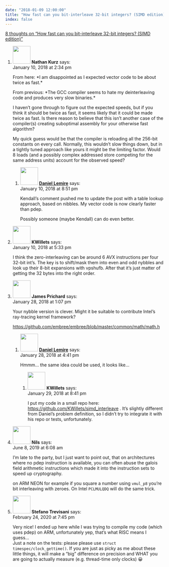 ```yaml
---
date: "2018-01-09 12:00:00"
title: "How fast can you bit-interleave 32-bit integers? (SIMD edition)"
index: false
---
```


[8 thoughts on &ldquo;How fast can you bit-interleave 32-bit integers? (SIMD edition)&rdquo;](/lemire/blog/2018/01-09-how-fast-can-you-bit-interleave-32-bit-integers-simd-edition)

<ol class="comment-list">
<li id="comment-294750" class="comment even thread-even depth-1 parent">
<div class="comment-author vcard">
<img alt src="https://secure.gravatar.com/avatar/42db3b38e7ec7d5daa0813add239f16c?s=56&#038;d=mm&#038;r=g" srcset="https://secure.gravatar.com/avatar/42db3b38e7ec7d5daa0813add239f16c?s=112&#038;d=mm&#038;r=g 2x" class="avatar avatar-56 photo" height="56" width="56" decoding="async" /> <b class="fn">Nathan Kurz</b> <span class="says">says:</span> </div>
<div class="comment-metadata"><time datetime="2018-01-10T14:34:25+00:00">January 10, 2018 at 2:34 pm</time></a> </div>
<div class="comment-content">
<p>From here: *I am disappointed as I expected vector code to be about twice as fast.*</p>
<p>From previous: *The GCC compiler seems to hate my deinterleaving code and produces very slow binaries.*</p>
<p>I haven&rsquo;t gone through to figure out the expected speeds, but if you think it should be twice as fast, it seems likely that it could be made twice as fast. Is there reason to believe that this isn&rsquo;t another case of the compiler(s) creating suboptimal assembly for your otherwise fast algorithm? </p>
<p>My quick guess would be that the compiler is reloading all the 256-bit constants on every call. Normally, this wouldn&rsquo;t slow things down, but in a tightly tuned approach like yours it might be the limiting factor. Would 8 loads (and a possibly complex addressed store competing for the same address units) account for the observed speed?</p>
</div>
<ol class="children">
<li id="comment-294765" class="comment byuser comment-author-lemire bypostauthor odd alt depth-2">
<div class="comment-author vcard">
<img alt src="https://secure.gravatar.com/avatar/2ca999bef9535950f5b84281a4dab006?s=56&#038;d=mm&#038;r=g" srcset="https://secure.gravatar.com/avatar/2ca999bef9535950f5b84281a4dab006?s=112&#038;d=mm&#038;r=g 2x" class="avatar avatar-56 photo" height="56" width="56" decoding="async" /> <b class="fn"><a href="https://lemire.me/en/" class="url" rel="ugc">Daniel Lemire</a></b> <span class="says">says:</span> </div>
<div class="comment-metadata"><time datetime="2018-01-10T20:51:23+00:00">January 10, 2018 at 8:51 pm</time></a> </div>
<div class="comment-content">
<p>Kendall&rsquo;s comment pushed me to update the post with a table lookup approach, based on nibbles. My vector code is now clearly faster than pdep.</p>
<p>Possibly someone (maybe Kendall) can do even better.</p>
</div>
</li>
</ol>
</li>
<li id="comment-294760" class="comment even thread-odd thread-alt depth-1">
<div class="comment-author vcard">
<img alt src="https://secure.gravatar.com/avatar/331059294e89906fef3d785f06820025?s=56&#038;d=mm&#038;r=g" srcset="https://secure.gravatar.com/avatar/331059294e89906fef3d785f06820025?s=112&#038;d=mm&#038;r=g 2x" class="avatar avatar-56 photo" height="56" width="56" loading="lazy" decoding="async" /> <b class="fn">KWillets</b> <span class="says">says:</span> </div>
<div class="comment-metadata"><time datetime="2018-01-10T17:33:12+00:00">January 10, 2018 at 5:33 pm</time></a> </div>
<div class="comment-content">
<p>I think the zero-interleaving can be around 6 AVX instructions per four 32-bit int&rsquo;s. The key is to shift/mask them into even and odd nybbles and look up their 8-bit expansions with vpshufb. After that it&rsquo;s just matter of getting the 32 bytes into the right order.</p>
</div>
</li>
<li id="comment-295742" class="comment odd alt thread-even depth-1 parent">
<div class="comment-author vcard">
<img alt src="https://secure.gravatar.com/avatar/7c18bfe82b36486d64a11663633bacb1?s=56&#038;d=mm&#038;r=g" srcset="https://secure.gravatar.com/avatar/7c18bfe82b36486d64a11663633bacb1?s=112&#038;d=mm&#038;r=g 2x" class="avatar avatar-56 photo" height="56" width="56" loading="lazy" decoding="async" /> <b class="fn">James Prichard</b> <span class="says">says:</span> </div>
<div class="comment-metadata"><time datetime="2018-01-28T13:07:35+00:00">January 28, 2018 at 1:07 pm</time></a> </div>
<div class="comment-content">
<p>Your nybble version is clever. Might it be suitable to contribute Intel&rsquo;s ray-tracing kernel framework?</p>
<p><a href="https://github.com/embree/embree/blob/master/common/math/math.h" rel="nofollow ugc">https://github.com/embree/embree/blob/master/common/math/math.h</a></p>
</div>
<ol class="children">
<li id="comment-295746" class="comment byuser comment-author-lemire bypostauthor even depth-2 parent">
<div class="comment-author vcard">
<img alt src="https://secure.gravatar.com/avatar/2ca999bef9535950f5b84281a4dab006?s=56&#038;d=mm&#038;r=g" srcset="https://secure.gravatar.com/avatar/2ca999bef9535950f5b84281a4dab006?s=112&#038;d=mm&#038;r=g 2x" class="avatar avatar-56 photo" height="56" width="56" loading="lazy" decoding="async" /> <b class="fn"><a href="https://lemire.me/en/" class="url" rel="ugc">Daniel Lemire</a></b> <span class="says">says:</span> </div>
<div class="comment-metadata"><time datetime="2018-01-28T16:41:29+00:00">January 28, 2018 at 4:41 pm</time></a> </div>
<div class="comment-content">
<p>Hmmm&#8230; the same idea could be used, it looks like&#8230;</p>
</div>
<ol class="children">
<li id="comment-295815" class="comment odd alt depth-3">
<div class="comment-author vcard">
<img alt src="https://secure.gravatar.com/avatar/331059294e89906fef3d785f06820025?s=56&#038;d=mm&#038;r=g" srcset="https://secure.gravatar.com/avatar/331059294e89906fef3d785f06820025?s=112&#038;d=mm&#038;r=g 2x" class="avatar avatar-56 photo" height="56" width="56" loading="lazy" decoding="async" /> <b class="fn">KWillets</b> <span class="says">says:</span> </div>
<div class="comment-metadata"><time datetime="2018-01-29T20:41:13+00:00">January 29, 2018 at 8:41 pm</time></a> </div>
<div class="comment-content">
<p>I put my code in a small repo here: <a href="https://github.com/KWillets/simd_interleave" rel="nofollow ugc">https://github.com/KWillets/simd_interleave</a> . It&rsquo;s slightly different from Daniel&rsquo;s problem definition, so I didn&rsquo;t try to integrate it with his repo or tests, unfortunately.</p>
</div>
</li>
</ol>
</li>
</ol>
</li>
<li id="comment-410947" class="comment even thread-odd thread-alt depth-1">
<div class="comment-author vcard">
<img alt src="https://secure.gravatar.com/avatar/4b1b9890a28908ca13d8ba0504139175?s=56&#038;d=mm&#038;r=g" srcset="https://secure.gravatar.com/avatar/4b1b9890a28908ca13d8ba0504139175?s=112&#038;d=mm&#038;r=g 2x" class="avatar avatar-56 photo" height="56" width="56" loading="lazy" decoding="async" /> <b class="fn">Nils</b> <span class="says">says:</span> </div>
<div class="comment-metadata"><time datetime="2019-06-08T06:08:49+00:00">June 8, 2019 at 6:08 am</time></a> </div>
<div class="comment-content">
<p>I&rsquo;m late to the party, but I just want to point out, that on architectures where no pdep instruction is available, you can often abuse the galois field arithmetic instructions which made it into the instruction sets to speed up cryptography.</p>
<p>on ARM NEON for example if you square a number using <code>vmul_p8</code> you&rsquo;re bit interleaving with zeroes. On Intel <code>PCLMULQDQ</code> will do the same trick.</p>
</div>
</li>
<li id="comment-491891" class="comment odd alt thread-even depth-1">
<div class="comment-author vcard">
<img alt src="https://secure.gravatar.com/avatar/1f4a7e7a778335692fc21ba2c8e7434d?s=56&#038;d=mm&#038;r=g" srcset="https://secure.gravatar.com/avatar/1f4a7e7a778335692fc21ba2c8e7434d?s=112&#038;d=mm&#038;r=g 2x" class="avatar avatar-56 photo" height="56" width="56" loading="lazy" decoding="async" /> <b class="fn">Stefano Trevisani</b> <span class="says">says:</span> </div>
<div class="comment-metadata"><time datetime="2020-02-24T19:45:19+00:00">February 24, 2020 at 7:45 pm</time></a> </div>
<div class="comment-content">
<p>Very nice! I ended up here while I was trying to compile my code (which uses pdep) on ARM, unfortunately yep, that&rsquo;s what RISC means I guess&#8230;<br/>
Just a note on the tests: please please use <code>struct timespec/clock_gettime()</code>. If you are just as picky as me about these little things, it will make a &ldquo;big&rdquo; difference on precision and WHAT you are going to actually measure (e.g. thread-time only clocks) 😀</p>
</div>
</li>
</ol>

